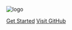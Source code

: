 
![logo](_assets/heading.svg ':size=500')

[Get Started](#aquamin-wordpress-theme) [Visit GitHub](https://github.com/tcmulder/aquamin ':target=_blank')
